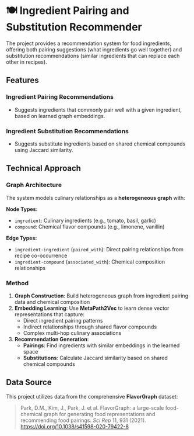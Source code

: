 # 🍽️ Ingredient Pairing and Substitution Recommender

The project provides a recommendation system for food ingredients, offering both pairing suggestions (what ingredients go well together) and substitution recommendations (similar ingredients that can replace each other in recipes).

## Features

### Ingredient Pairing Recommendations

- Suggests ingredients that commonly pair well with a given ingredient, based on learned graph embeddings.

### Ingredient Substitution Recommendations

- Suggests substitute ingredients based on shared chemical compounds using Jaccard similarity.

## Technical Approach

### Graph Architecture

The system models culinary relationships as a **heterogeneous graph** with:

**Node Types:**

- `ingredient`: Culinary ingredients (e.g., tomato, basil, garlic)
- `compound`: Chemical flavor compounds (e.g., limonene, vanillin)

**Edge Types:**

- `ingredient-ingredient` (`paired_with`): Direct pairing relationships from recipe co-occurrence
- `ingredient-compound` (`associated_with`): Chemical composition relationships

### Method

1. **Graph Construction**: Build heterogeneous graph from ingredient pairing data and chemical composition
2. **Embedding Learning**: Use **MetaPath2Vec** to learn dense vector representations that capture:
   - Direct ingredient pairing patterns
   - Indirect relationships through shared flavor compounds
   - Complex multi-hop culinary associations
3. **Recommendation Generation**:
   - **Pairings**: Find ingredients with similar embeddings in the learned space
   - **Substitutions**: Calculate Jaccard similarity based on shared chemical compounds

## Data Source

This project utilizes data from the comprehensive **FlavorGraph** dataset:

> Park, D.M., Kim, J., Park, J. et al. FlavorGraph: a large-scale food-chemical graph for generating food representations and recommending food pairings. _Sci Rep_ 11, 931 (2021). https://doi.org/10.1038/s41598-020-79422-8
